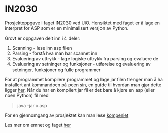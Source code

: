 # IN2030
Prosjektoppgave i faget IN2030 ved UiO.
Hensiktet med faget er å lage en interpret for ASP som er en minimalisert versjon av Python.

Grovt er oppgaven delt inn i 4 deler:
1. Scanning - lese inn asp filen
2. Parsing - forstå hva man har scannet inn
3. Evaluering av uttrykk - lage logiske uttrykk fra parsing og evaluere de
4. Evaluering av setninger og funksjoner - utførelse og evaluering av setninger, funksjoner og fulle programmer

For at programmet kompilere programmet og lage jar filen trenger man å ha installert ant kommandoen på pcen sin, en guide til hvordan man gjør dette ligger [her](https://www.uio.no/studier/emner/matnat/ifi/IN2030/h21/ressurser/installer-ant.pdf).
Når du har en kompilert jar fil er det bare å kjøre en asp (eller noen Python) fil med
> java -jar x.asp

For en gjennomgang av prosjektet kan man lese [kompeniet](https://www.uio.no/studier/emner/matnat/ifi/IN2030/h21/nedlastinger/kompendium.pdf)

Les mer om emnet og faget [her](https://www.uio.no/studier/emner/matnat/ifi/IN2030/)  

